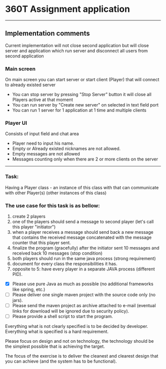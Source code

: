 # 360T Assignment application

---

## Implementation comments

Current implementation will not close second application but will close server and application which run server and disconnect all users from second application

### Main screen

On main screen you can start server or start client (Player) that will connect to already existed server

* You can stop server by pressing "Stop Server" button it will close all Players active at that moment
* You can run server by "Create new server" on selected in text field port
* You can run 1 server for 1 application at 1 time and multiple clients

### Player UI

Consists of input field and chat area

* Player need to input his name.
* Empty or Already existed nicknames are not allowed.
* Empty messages are not allowed
* Messages counting only when there are 2 or more clients on the server

---

### Task:

Having a Player class - an instance of this class with that can communicate with other Player(s) (other instances of this class)

### The use case for this task is as bellow:

1. create 2 players
2. one of the players should send a message to second player (let's call this player "initiator")
3. when a player receives a message should send back a new message that contains the received message concatenated with
   the message counter that this player sent.
4. finalize the program (gracefully) after the initiator sent 10 messages and received back 10 messages (stop condition)
5. both players should run in the same java process (strong requirement)
6. document for every class the responsibilities it has.
7. opposite to 5: have every player in a separate JAVA process (different PID).

- [x] Please use pure Java as much as possible (no additional frameworks like spring, etc.)
- [ ] Please deliver one single maven project with the source code only (no jars).
- [ ] Please send the maven project as archive
  attached to e-mail (eventual links for download will be ignored due to security policy).
- [ ] Please provide a shell script to start the program.

Everything what is not clearly specified is to be decided by developer.
Everything what is specified is a hard requirement.

Please focus on design and not on technology, the technology should be the simplest possible that is achieving the
target.

The focus of the exercise is to deliver the cleanest and clearest design that you can achieve (and the system has to be
functional).
